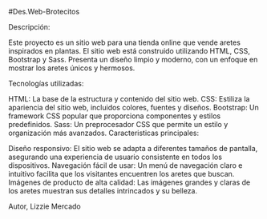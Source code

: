 #Des.Web-Brotecitos

Descripción:

Este proyecto es un sitio web para una tienda online que vende aretes inspirados en plantas. El sitio web está construido utilizando HTML, CSS, Bootstrap y Sass. Presenta un diseño limpio y moderno, con un enfoque en mostrar los aretes únicos y hermosos.

Tecnologías utilizadas:

HTML: La base de la estructura y contenido del sitio web.
CSS: Estiliza la apariencia del sitio web, incluidos colores, fuentes y diseños.
Bootstrap: Un framework CSS popular que proporciona componentes y estilos predefinidos.
Sass: Un preprocesador CSS que permite un estilo y organización más avanzados.
Caracteristicas principales:

Diseño responsivo: El sitio web se adapta a diferentes tamaños de pantalla, asegurando una experiencia de usuario consistente en todos los dispositivos.
Navegación fácil de usar: Un menú de navegación claro e intuitivo facilita que los visitantes encuentren los aretes que buscan.
Imágenes de producto de alta calidad: Las imágenes grandes y claras de los aretes muestran sus detalles intrincados y su belleza.

Autor, Lizzie Mercado